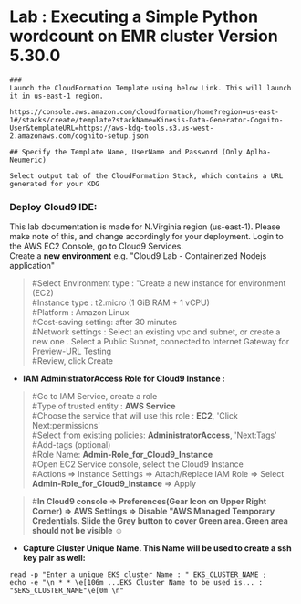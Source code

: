 # Lab : Executing a Simple Python wordcount on EMR cluster Version 5.30.0


```
### 
Launch the CloudFormation Template using below Link. This will launch it in us-east-1 region.

https://console.aws.amazon.com/cloudformation/home?region=us-east-1#/stacks/create/template?stackName=Kinesis-Data-Generator-Cognito-User&templateURL=https://aws-kdg-tools.s3.us-west-2.amazonaws.com/cognito-setup.json

## Specify the Template Name, UserName and Password (Only Aplha-Neumeric)

Select output tab of the CloudFormation Stack, which contains a URL generated for your KDG
```


### Deploy Cloud9 IDE:
This lab documentation is made for N.Virginia region (us-east-1). Please make note of this, and change accordingly for your deployment.
Login to the AWS EC2 Console, go to Cloud9 Services. <br/>
Create a **new environment** e.g. "Cloud9 Lab - Containerized Nodejs application" <br/>
>#Select Environment type : "Create a new instance for environment (EC2)<br/>
>#Instance type : t2.micro (1 GiB RAM + 1 vCPU)  <br/>
>#Platform : Amazon Linux <br/>
>#Cost-saving setting: after 30 minutes <br/>
>#Network settings : Select an existing vpc and subnet, or create a new one . Select a Public Subnet, connected to Internet Gateway for Preview-URL Testing <br/>
>#Review, click Create <br/>

* **IAM AdministratorAccess Role for Cloud9 Instance :**
>#Go to IAM Service, create a role <br/>
>#Type of trusted entity : **AWS Service** <br/>
>#Choose the service that will use this role : **EC2**, 'Click Next:permissions' <br/>
>#Select from existing policies: **AdministratorAccess**, 'Next:Tags'  <br/>
>#Add-tags (optional) <br/>
>#Role Name: **Admin-Role_for_Cloud9_Instance** <br/>
>#Open EC2 Service console, select the Cloud9 Instance <br/>
>#Actions => Instance Settings => Attach/Replace IAM Role => Select **Admin-Role_for_Cloud9_Instance** => Apply<br/>

>#**In Cloud9 console => Preferences(Gear Icon on Upper Right Corner) => AWS Settings => Disable "AWS Managed Temporary Credentials. Slide the Grey button to cover Green area. Green area should not be visible** :relaxed:  <br/>


* **Capture Cluster Unique Name. This Name will be used to create a ssh key pair as well:**
```
read -p "Enter a unique EKS cluster Name : " EKS_CLUSTER_NAME ; 
echo -e "\n * * \e[106m ...EKS Cluster Name to be used is... : "$EKS_CLUSTER_NAME"\e[0m \n"

```
